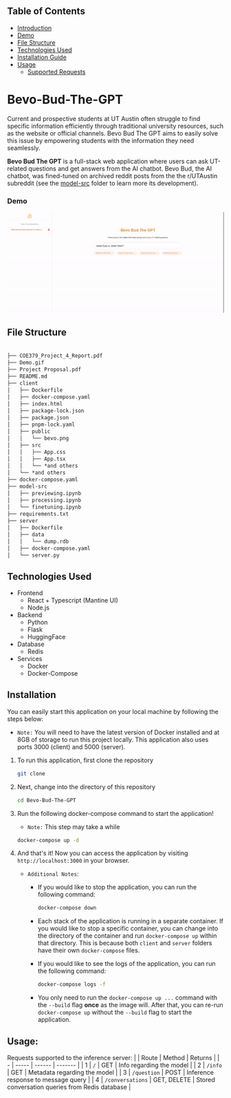 ## Table of Contents
- [Introduction](#Bevo-Bud-The-GPT)
- [Demo](#demo)
- [File Structure](#file-structure)
- [Technologies Used](#technologies-used)
- [Installation Guide](#installation-guide)
- [Usage](#usage)
  - [Supported Requests](#supported-requests)

# Bevo-Bud-The-GPT
Current and prospective students at UT Austin often struggle to find specific information efficiently through traditional university resources, such as the website or official channels. Bevo Bud The GPT aims to easily solve this issue by empowering students with the information they need seamlessly.

**Bevo Bud The GPT** is a full-stack web application where users can ask UT-related questions and get answers from the AI chatbot. Bevo Bud, the AI chatbot, was fined-tuned on archived reddit posts from the the r/UTAustin subreddit (see the [model-src](./model-src/) folder to learn more its development).

### Demo
![Demo](https://github.com/Kelach/Bevo-Bud-The-GPT/blob/main/Demo.gif)

## File Structure

```

├── COE379_Project_4_Report.pdf
├── Demo.gif
├── Project Proposal.pdf
├── README.md
├── client
│   ├── Dockerfile
│   ├── docker-compose.yaml
│   ├── index.html
│   ├── package-lock.json
│   ├── package.json
│   ├── pnpm-lock.yaml
│   ├── public
│   │   └── bevo.png
│   ├── src
│   │   ├── App.css
│   │   ├── App.tsx
│   │   └── *and others
│   └── *and others
├── docker-compose.yaml
├── model-src
│   ├── previewing.ipynb
│   ├── processing.ipynb
│   └── finetuning.ipynb
├── requirements.txt
├── server
│   ├── Dockerfile
│   ├── data
│   │   └── dump.rdb
│   ├── docker-compose.yaml
│   └── server.py

```

## Technologies Used
- Frontend
    - React + Typescript (Mantine UI)
    - Node.js
- Backend
    - Python
    - Flask
    - HuggingFace
- Database
    - Redis
- Services
    - Docker
    - Docker-Compose

## Installation
You can easily start this application on your local machine by following the steps below:
- `Note:` You will need to have the latest version of Docker installed and at 8GB of storage to run this project locally. This application also uses ports 3000 (client) and 5000 (server). 

1. To run this application, first clone the repository
    
    ```bash
    git clone
    ```

2. Next, change into the directory of this repository

    ```bash
    cd Bevo-Bud-The-GPT
    ```
3. Run the following docker-compose command to start the application!
    - `Note:` This step may take a while

    ```bash
    docker-compose up -d
    ```
4. And that's it! Now you can access the application by visiting `http://localhost:3000` in your browser.

     - `Additional Notes`:
        - If you would like to stop the application, you can run the following command:
            ```bash
            docker-compose down
            ```
        - Each stack of the application is running in a separate container. If you would like to stop a specific container, you can change into the directory of the container and run `docker-compose up` within that directory. This is because both `client` and `server` folders have their own `docker-compose` files.

        - If you would like to see the logs of the application, you can run the following command:
            ```bash
            docker-compose logs -f
            ```
        - You only need to run the `docker-compose up ...` command with the `--build` flag **once** as the image will. After that, you can re-run `docker-compose up` without the `--build` flag to start the application.

## Usage:
Requests supported to the inference server:
|   | Route | Method | Returns |
| - | ----- | ------ | ------- |
| 1 | `/`   | GET | Info regarding the model |
| 2 | `/info` | GET | Metadata regarding the model |
| 3 | `/question` | POST | Inference response to message query |
| 4 | `/conversations` | GET, DELETE | Stored conversation queries from Redis database |
